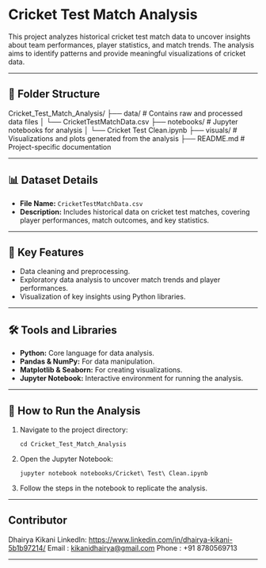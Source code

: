 # Cricket Test Match Analysis

This project analyzes historical cricket test match data to uncover insights about team performances, player statistics, and match trends. The analysis aims to identify patterns and provide meaningful visualizations of cricket data.

---

## 📂 Folder Structure

Cricket_Test_Match_Analysis/ ├── data/ # Contains raw and processed data files │ └── CricketTestMatchData.csv ├── notebooks/ # Jupyter notebooks for analysis │ └── Cricket Test Clean.ipynb ├── visuals/ # Visualizations and plots generated from the analysis ├── README.md # Project-specific documentation


---

## 📊 Dataset Details
- **File Name:** `CricketTestMatchData.csv`
- **Description:** Includes historical data on cricket test matches, covering player performances, match outcomes, and key statistics.

---

## 🔑 Key Features
- Data cleaning and preprocessing.
- Exploratory data analysis to uncover match trends and player performances.
- Visualization of key insights using Python libraries.

---

## 🛠️ Tools and Libraries
- **Python:** Core language for data analysis.
- **Pandas & NumPy:** For data manipulation.
- **Matplotlib & Seaborn:** For creating visualizations.
- **Jupyter Notebook:** Interactive environment for running the analysis.

---

## 🚀 How to Run the Analysis

1. Navigate to the project directory:
   
       cd Cricket_Test_Match_Analysis

2. Open the Jupyter Notebook:
    
       jupyter notebook notebooks/Cricket\ Test\ Clean.ipynb

3. Follow the steps in the notebook to replicate the analysis.

---

## Contributor 

Dhairya Kikani
LinkedIn: https://www.linkedin.com/in/dhairya-kikani-5b1b97214/
Email : kikanidhairya@gmail.com
Phone : +91 8780569713

---


